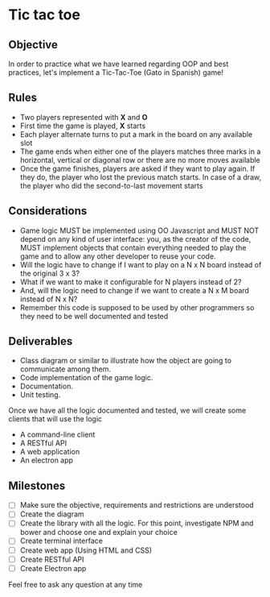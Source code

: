 # Tic tac toe

## Objective

In order to practice what we have learned regarding OOP and best practices, let's implement a Tic-Tac-Toe (Gato in Spanish) game!

## Rules

* Two players represented with __X__ and __O__
* First time the game is played, __X__ starts
* Each player alternate turns to put a mark in the board on any available slot
* The game ends when either one of the players matches three marks in a horizontal, vertical or diagonal row or there are no more moves available
* Once the game finishes, players are asked if they want to play again. If they do, the player who lost the previous match starts. In case of a draw, the player who did the second-to-last movement starts

## Considerations

* Game logic MUST be implemented using OO Javascript and MUST NOT depend on any kind of user interface:
you, as the creator of the code, MUST implement objects that contain everything needed to play the game
and to allow any other developer to reuse your code.
* Will the logic have to change if I want to play on a N x N board instead of the original 3 x 3?
* What if we want to make it configurable for N players instead of 2?
* And, will the logic need to change if we want to create a N x M board instead of N x N?
* Remember this code is supposed to be used by other programmers so they need to be well documented and tested

## Deliverables

* Class diagram or similar to illustrate how the object are going to communicate among them.
* Code implementation of the game logic.
* Documentation.
* Unit testing.

Once we have all the logic documented and tested, we will create some clients that will use the logic

* A command-line client
* A RESTful API
* A web application
* An electron app

## Milestones

- [ ] Make sure the objective, requirements and restrictions are understood
- [ ] Create the diagram
- [ ] Create the library with all the logic. For this point, investigate NPM and bower and choose one and explain your choice
- [ ] Create terminal interface
- [ ] Create web app (Using HTML and CSS)
- [ ] Create RESTful API
- [ ] Create Electron app

Feel free to ask any question at any time
